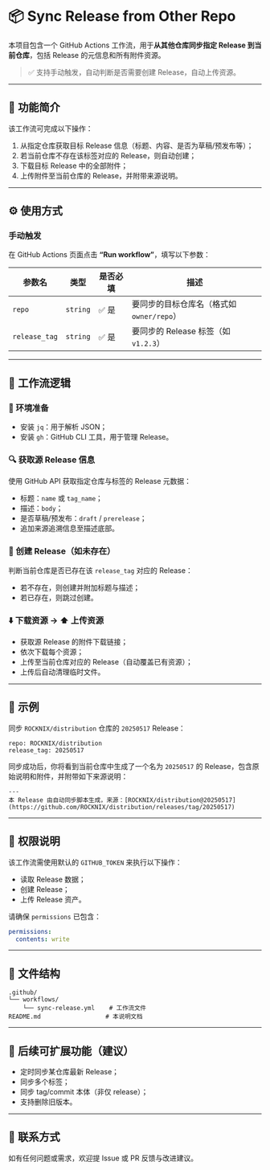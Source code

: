 # 📦 Sync Release from Other Repo

本项目包含一个 GitHub Actions 工作流，用于**从其他仓库同步指定 Release 到当前仓库**，包括 Release 的元信息和所有附件资源。

> ✅ 支持手动触发，自动判断是否需要创建 Release，自动上传资源。

---

## 🚀 功能简介

该工作流可完成以下操作：

1. 从指定仓库获取目标 Release 信息（标题、内容、是否为草稿/预发布等）；
2. 若当前仓库不存在该标签对应的 Release，则自动创建；
3. 下载目标 Release 中的全部附件；
4. 上传附件至当前仓库的 Release，并附带来源说明。

---

## ⚙️ 使用方式

### 手动触发

在 GitHub Actions 页面点击 **“Run workflow”**，填写以下参数：

| 参数名 | 类型 | 是否必填 | 描述 |
|--------|------|----------|------|
| `repo` | `string` | ✅ 是 | 要同步的目标仓库名（格式如 `owner/repo`） |
| `release_tag` | `string` | ✅ 是 | 要同步的 Release 标签（如 `v1.2.3`） |

---

## 🧱 工作流逻辑

### 🧩 环境准备

- 安装 `jq`：用于解析 JSON；
- 安装 `gh`：GitHub CLI 工具，用于管理 Release。

### 🔍 获取源 Release 信息

使用 GitHub API 获取指定仓库与标签的 Release 元数据：

- 标题：`name` 或 `tag_name`；
- 描述：`body`；
- 是否草稿/预发布：`draft` / `prerelease`；
- 追加来源追溯信息至描述底部。

### 📝 创建 Release（如未存在）

判断当前仓库是否已存在该 `release_tag` 对应的 Release：

- 若不存在，则创建并附加标题与描述；
- 若已存在，则跳过创建。

### ⬇️ 下载资源 → ⬆️ 上传资源

- 获取源 Release 的附件下载链接；
- 依次下载每个资源；
- 上传至当前仓库对应的 Release（自动覆盖已有资源）；
- 上传后自动清理临时文件。

---

## 🧾 示例

同步 `ROCKNIX/distribution` 仓库的 `20250517` Release：

```text
repo: ROCKNIX/distribution
release_tag: 20250517
```

同步成功后，你将看到当前仓库中生成了一个名为 `20250517` 的 Release，包含原始说明和附件，并附带如下来源说明：

```
---
本 Release 由自动同步脚本生成，来源：[ROCKNIX/distribution@20250517](https://github.com/ROCKNIX/distribution/releases/tag/20250517)
```

---

## 🔐 权限说明

该工作流需使用默认的 `GITHUB_TOKEN` 来执行以下操作：

- 读取 Release 数据；
- 创建 Release；
- 上传 Release 资产。

请确保 `permissions` 已包含：

```yaml
permissions:
  contents: write
```

---

## 📁 文件结构

```
.github/
└── workflows/
    └── sync-release.yml    # 工作流文件
README.md                  # 本说明文档
```

---

## 🧩 后续可扩展功能（建议）

- 定时同步某仓库最新 Release；
- 同步多个标签；
- 同步 tag/commit 本体（非仅 release）；
- 支持删除旧版本。

---

## 📮 联系方式

如有任何问题或需求，欢迎提 Issue 或 PR 反馈与改进建议。
